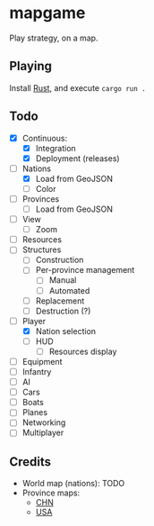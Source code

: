 # mapgame

Play strategy, on a map.

## Playing

Install [Rust](https://www.rust-lang.org/tools/install), and execute `cargo run .`

## Todo

- [x] Continuous:
  - [x] Integration
  - [x] Deployment (releases)
- [ ] Nations
  - [x] Load from GeoJSON
  - [ ] Color
- [ ] Provinces
  - [ ] Load from GeoJSON
- [ ] View
  - [ ] Zoom
- [ ] Resources
- [ ] Structures
  - [ ] Construction
  - [ ] Per-province management
    - [ ] Manual
    - [ ] Automated
  - [ ] Replacement
  - [ ] Destruction (?)
- [ ] Player
  - [x] Nation selection
  - [ ] HUD
    - [ ] Resources display
- [ ] Equipment
- [ ] Infantry
- [ ] AI
- [ ] Cars
- [ ] Boats
- [ ] Planes
- [ ] Networking
- [ ] Multiplayer

## Credits

- World map (nations): TODO
- Province maps:
  - [CHN](https://github.com/junwang23/geoCN/blob/master/geojson/china_provinces.json)
  - [USA](https://github.com/PublicaMundi/MappingAPI/blob/master/data/geojson/us-states.json)
